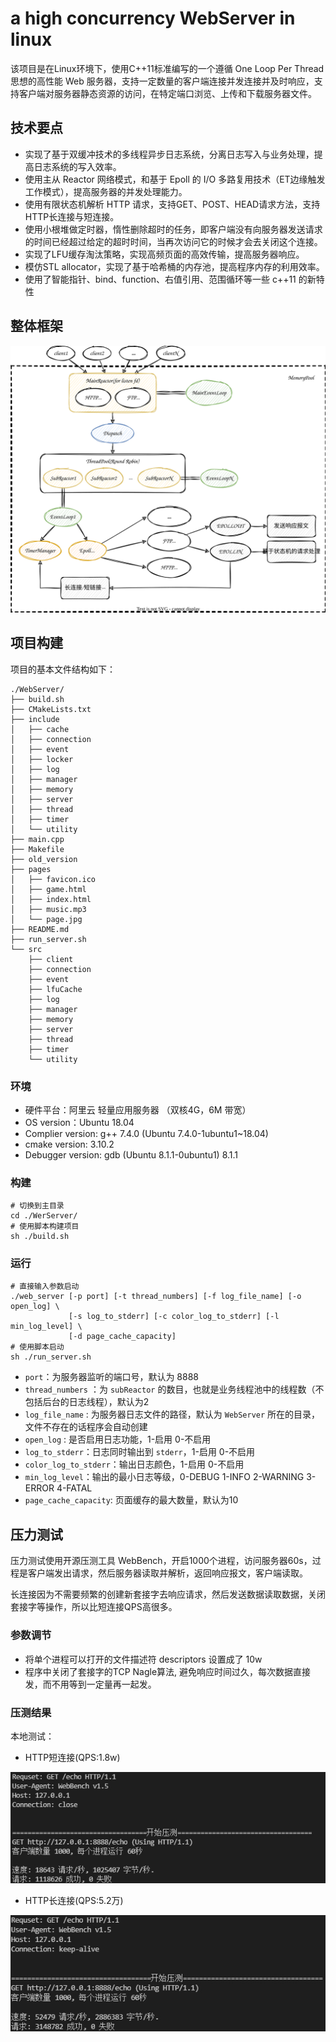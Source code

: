 # a high concurrency WebServer in linux



该项目是在Linux环境下，使用C++11标准编写的一个遵循 One Loop Per Thread 思想的高性能 Web 服务器，支持一定数量的客户端连接并发连接并及时响应，支持客户端对服务器静态资源的访问，在特定端口浏览、上传和下载服务器文件。



## 技术要点

- 实现了基于双缓冲技术的多线程异步日志系统，分离日志写入与业务处理，提高日志系统的写入效率。
- 使用主从 Reactor 网络模式，和基于 Epoll 的 I/O 多路复用技术（ET边缘触发工作模式），提高服务器的并发处理能力。
- 使用有限状态机解析 HTTP 请求，支持GET、POST、HEAD请求方法，支持HTTP长连接与短连接。
- 使用小根堆做定时器，惰性删除超时的任务，即客户端没有向服务器发送请求的时间已经超过给定的超时时间，当再次访问它的时候才会去关闭这个连接。
- 实现了LFU缓存淘汰策略，实现高频页面的高效传输，提高服务器响应。
- 模仿STL allocator，实现了基于哈希桶的内存池，提高程序内存的利用效率。
- 使用了智能指针、bind、function、右值引用、范围循环等一些 c++11 的新特性



## 整体框架

![项目整体框架](./img/主从Reactor模式.svg)



## 项目构建

项目的基本文件结构如下：

```text
./WebServer/
├── build.sh
├── CMakeLists.txt
├── include
│   ├── cache
│   ├── connection
│   ├── event
│   ├── locker
│   ├── log
│   ├── manager
│   ├── memory
│   ├── server
│   ├── thread
│   ├── timer
│   └── utility
├── main.cpp
├── Makefile
├── old_version
├── pages
│   ├── favicon.ico
│   ├── game.html
│   ├── index.html
│   ├── music.mp3
│   └── page.jpg
├── README.md
├── run_server.sh
└── src
    ├── client
    ├── connection
    ├── event
    ├── lfuCache
    ├── log
    ├── manager
    ├── memory
    ├── server
    ├── thread
    ├── timer
    └── utility
```



### 环境

- 硬件平台：阿里云 轻量应用服务器 （双核4G，6M 带宽）
- OS version：Ubuntu 18.04
- Complier version: g++ 7.4.0 (Ubuntu 7.4.0-1ubuntu1~18.04)
- cmake version: 3.10.2
- Debugger version: gdb (Ubuntu 8.1.1-0ubuntu1) 8.1.1



### 构建

```shell
# 切换到主目录
cd ./WerServer/
# 使用脚本构建项目
sh ./build.sh
```



### 运行

```shell
# 直接输入参数启动
./web_server [-p port] [-t thread_numbers] [-f log_file_name] [-o open_log] \ 
             [-s log_to_stderr] [-c color_log_to_stderr] [-l min_log_level] \
             [-d page_cache_capacity]
# 使用脚本启动
sh ./run_server.sh
```

- `port`：为服务器监听的端口号，默认为 8888
- `thread_numbers` ：为 `subReactor` 的数目，也就是业务线程池中的线程数（不包括后台的日志线程），默认为2
- `log_file_name` : 为服务器日志文件的路径，默认为 `WebServer` 所在的目录，文件不存在的话程序会自动创建
- `open_log` : 是否启用日志功能，1-启用 0-不启用
- `log_to_stderr`：日志同时输出到 `stderr`，1-启用 0-不启用
- `color_log_to_stderr`：输出日志颜色，1-启用 0-不启用
- `min_log_level`：输出的最小日志等级，0-DEBUG 1-INFO 2-WARNING 3-ERROR 4-FATAL
- `page_cache_capacity`: 页面缓存的最大数量，默认为10


## 压力测试

压力测试使用开源压测工具 WebBench，开启1000个进程，访问服务器60s，过程是客户端发出请求，然后服务器读取并解析，返回响应报文，客户端读取。

长连接因为不需要频繁的创建新套接字去响应请求，然后发送数据读取数据，关闭套接字等操作，所以比短连接QPS高很多。

### 参数调节

- 将单个进程可以打开的文件描述符 descriptors 设置成了 10w
- 程序中关闭了套接字的TCP Nagle算法, 避免响应时间过久，每次数据直接发，而不用等到一定量再一起发。



### 压测结果

本地测试：

- HTTP短连接(QPS:1.8w)

![HTTP短连接测试图](./img/短连接测试.jpg)


- HTTP长连接(QPS:5.2万)

![HTTP短连接测试图](./img/长连接测试.jpg)
